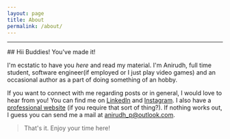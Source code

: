```yaml
---
layout: page
title: About
permalink: /about/
---
```

<hr>
## Hii Buddies! You've made it!

I'm ecstatic to have you *here* and read my material. I'm Anirudh, full time student, software engineer(if employed or I just play video games) and an occasional author as a part of doing something of an hobby. 

If you want to connect with me regarding posts or in general, I would love to hear from you! You can find me on [LinkedIn](https://www.linkedin.com/in/anirudh-poroorkara-34900017b/) and [Instagram](https://www.instagram.com/aniporoorkara/). I also have a [professional website](https://ani-poroorkara.github.io/) (if you require that sort of thing?). If nothing works out, I guess you can send me a mail at <anirudh_p@outlook.com>. 

>That's it. Enjoy your time here!

